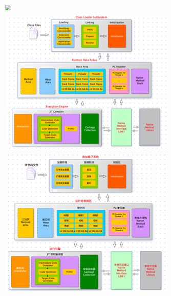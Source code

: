 ![](/Users/dadao1/dadao/git/typora/images/java/WX20221228-102046@2x.png)





![](../../../images/java/screenshot-20221118-100835.png)







![](../../../images/java/screenshot-20221118-103859.png)